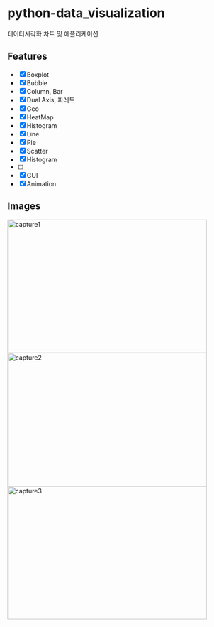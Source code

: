 # python-data_visualization

데이터시각화 차트 및 에플리케이션

## Features

- [x] Boxplot
- [x] Bubble
- [x] Column, Bar
- [x] Dual Axis, 파레토
- [x] Geo
- [x] HeatMap
- [x] Histogram
- [x] Line
- [x] Pie
- [x] Scatter
- [x] Histogram
- [ ] 
- [x] GUI
- [x] Animation

## Images

<img src="/images/capture1.PNG" width="450px" height="300px" title="px(픽셀) 크기 설정" alt="capture1"></img><br/>
<img src="/images/capture2.PNG" width="450px" height="300px" title="px(픽셀) 크기 설정" alt="capture2"></img><br/>
<img src="/images/capture3.PNG" width="450px" height="300px" title="px(픽셀) 크기 설정" alt="capture3"></img>
